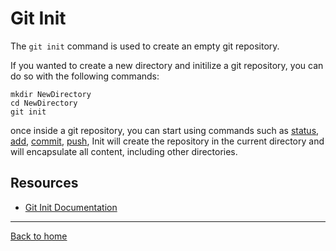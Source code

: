 # Git Init

The  `git init` command is used to create an empty git repository.

If you wanted to create a new directory and initilize a git repository, you can do so with the following commands:
```
mkdir NewDirectory
cd NewDirectory
git init
```
once inside a git repository, you can start using commands such as
[status](./Status.md),
[add](./Add.md),
[commit](./Commit.md),
[push](./push.md),
Init will create the repository in the current directory and will encapsulate all content, including other directories.

## Resources

- [Git Init Documentation](https://git-scm.com/docs/git-init)

---

[Back to home](../README.md)